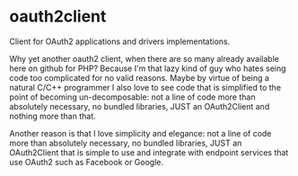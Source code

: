 # oauth2client
Client for OAuth2 applications and drivers implementations.

Why yet another oauth2 client, when there are so many already available here on github for PHP? Because I'm that lazy kind of guy who hates seing code too complicated for no valid reasons. Maybe by virtue of being a natural C/C++ programmer I also love to see code that is simplified to the point of becoming un-decomposable: not a line of code more than absolutely necessary, no bundled libraries, JUST an OAuth2Client and nothing more than that. 

Another reason is that I love simplicity and elegance: not a line of code more than absolutely necessary, no bundled libraries, JUST an OAuth2Client that is simple to use and integrate with endpoint services that use OAuth2 such as Facebook or Google.